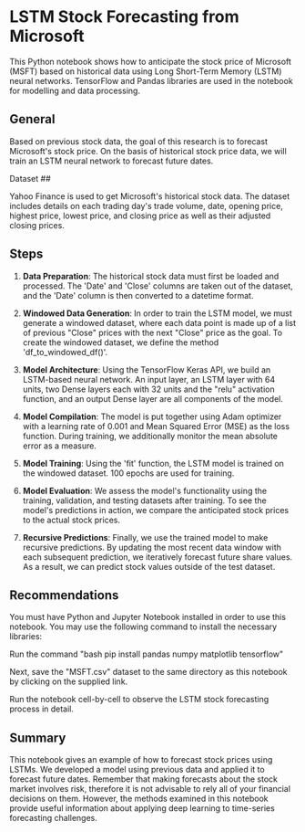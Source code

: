 # LSTM Stock Forecasting from Microsoft

This Python notebook shows how to anticipate the stock price of Microsoft (MSFT) based on historical data using Long Short-Term Memory (LSTM) neural networks. TensorFlow and Pandas libraries are used in the notebook for modelling and data processing.

## General

Based on previous stock data, the goal of this research is to forecast Microsoft's stock price. On the basis of historical stock price data, we will train an LSTM neural network to forecast future dates.

Dataset ##

Yahoo Finance is used to get Microsoft's historical stock data. The dataset includes details on each trading day's trade volume, date, opening price, highest price, lowest price, and closing price as well as their adjusted closing prices.

## Steps

1. **Data Preparation**: The historical stock data must first be loaded and processed. The 'Date' and 'Close' columns are taken out of the dataset, and the 'Date' column is then converted to a datetime format.

2. **Windowed Data Generation**: In order to train the LSTM model, we must generate a windowed dataset, where each data point is made up of a list of previous "Close" prices with the next "Close" price as the goal. To create the windowed dataset, we define the method 'df_to_windowed_df()'.

3. **Model Architecture**: Using the TensorFlow Keras API, we build an LSTM-based neural network. An input layer, an LSTM layer with 64 units, two Dense layers each with 32 units and the "relu" activation function, and an output Dense layer are all components of the model.

4. **Model Compilation**: The model is put together using Adam optimizer with a learning rate of 0.001 and Mean Squared Error (MSE) as the loss function. During training, we additionally monitor the mean absolute error as a measure.

5. **Model Training**: Using the 'fit' function, the LSTM model is trained on the windowed dataset. 100 epochs are used for training.

6. **Model Evaluation**: We assess the model's functionality using the training, validation, and testing datasets after training. To see the model's predictions in action, we compare the anticipated stock prices to the actual stock prices.

7. **Recursive Predictions**: Finally, we use the trained model to make recursive predictions. By updating the most recent data window with each subsequent prediction, we iteratively forecast future share values. As a result, we can predict stock values outside of the test dataset.

## Recommendations

You must have Python and Jupyter Notebook installed in order to use this notebook. You may use the following command to install the necessary libraries:

Run the command "bash pip install pandas numpy matplotlib tensorflow"

Next, save the "MSFT.csv" dataset to the same directory as this notebook by clicking on the supplied link.

Run the notebook cell-by-cell to observe the LSTM stock forecasting process in detail.

## Summary

This notebook gives an example of how to forecast stock prices using LSTMs. We developed a model using previous data and applied it to forecast future dates. Remember that making forecasts about the stock market involves risk, therefore it is not advisable to rely all of your financial decisions on them. However, the methods examined in this notebook provide useful information about applying deep learning to time-series forecasting challenges.

